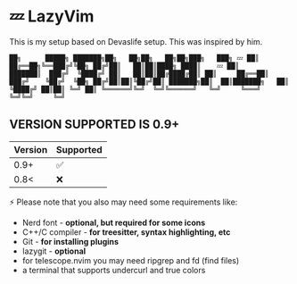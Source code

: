 # 💤 LazyVim
This is my setup based on Devaslife setup.
This was inspired by him.

`
██╗      █████╗ ███████╗██╗   ██╗██╗   ██╗██╗███╗   ███╗ 💤
██║     ██╔══██╗╚══███╔╝╚██╗ ██╔╝██║   ██║██║████╗ ████║    💤
██║     ███████║  ███╔╝  ╚████╔╝ ██║   ██║██║██╔████╔██║
██║     ██╔══██║ ███╔╝    ╚██╔╝  ╚██╗ ██╔╝██║██║╚██╔╝██║
███████╗██║  ██║███████╗   ██║    ╚████╔╝ ██║██║ ╚═╝ ██║
╚══════╝╚═╝  ╚═╝╚══════╝   ╚═╝     ╚═══╝  ╚═╝╚═╝     ╚═╝
`

## VERSION SUPPORTED IS **0.9+**

| Version | Supported          |
| ------- | ------------------ |
| 0.9+   | :white_check_mark: |
| 0.8<   | :x:                |

⚡️ Please note that you also may need some requirements like:

- Nerd font - **optional, but required for some icons**
- C++/C compiler - **for treesitter, syntax highlighting, etc**
- Git - **for installing plugins**
- lazygit - **optional**
- for telescope.nvim you may need ripgrep and fd (find files)
- a terminal that supports undercurl and true colors
